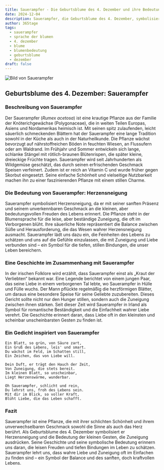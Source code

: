 ```yaml
---
title: Sauerampfer - Die Geburtsblume des 4. Dezember und ihre Bedeutung
date: 2024-12-04
description: Sauerampfer, die Geburtsblume des 4. Dezember, symbolisiert Herzensneigung. Erfahre mehr über ihre Geschichte, Bedeutung und Symbolik in der Sprache der Blumen.
author: 365tage
tags:
  - sauerampfer
  - sprache der blumen
  - 4. dezember
  - blume
  - blumenbedeutung
  - geburtsblume
  - dezember
draft: false
---
```


![Bild von Sauerampfer](https://cdn.pixabay.com/photo/2022/06/19/19/59/plant-7272635_960_720.jpg#center)


## Geburtsblume des 4. Dezember: Sauerampfer

### Beschreibung von Sauerampfer

Der Sauerampfer (_Rumex acetosa_) ist eine krautige Pflanze aus der Familie der Knöterichgewächse (Polygonaceae), die in weiten Teilen Europas, Asiens und Nordamerikas heimisch ist. Mit seinen spitz zulaufenden, leicht säuerlich schmeckenden Blättern hat der Sauerampfer eine lange Tradition sowohl in der Küche als auch in der Naturheilkunde. Die Pflanze wächst bevorzugt auf nährstoffreichen Böden in feuchten Wiesen, an Flussufern oder am Waldrand. Im Frühjahr und Sommer entwickeln sich lange, schlanke Stängel mit rötlich-braunen Blütenrispen, die später kleine, dreieckige Früchte tragen. Sauerampfer wird seit Jahrhunderten als Wildgemüse geschätzt, das durch seinen erfrischenden Geschmack Speisen verfeinert. Zudem ist er reich an Vitamin C und wurde früher gegen Skorbut eingesetzt. Seine einfache Schönheit und vielseitige Nutzbarkeit machen ihn zu einer faszinierenden Pflanze mit einem stillen Charme.

### Die Bedeutung von Sauerampfer: Herzensneigung

Sauerampfer symbolisiert Herzensneigung, da er mit seiner sanften Präsenz und seinem unverkennbaren Geschmack an die kleinen, aber bedeutungsvollen Freuden des Lebens erinnert. Die Pflanze steht in der Blumensprache für die leise, aber beständige Zuneigung, die oft im Verborgenen blüht. Ihre säuerliche Note repräsentiert die Balance zwischen Süße und Herausforderung, die das Wesen wahrer Herzensneigung ausmacht. Sauerampfer lädt uns dazu ein, die Feinheiten des Lebens zu schätzen und uns auf die Gefühle einzulassen, die mit Zuneigung und Liebe verbunden sind – ein Symbol für die tiefen, stillen Bindungen, die unser Leben bereichern.

### Eine Geschichte im Zusammenhang mit Sauerampfer

In der irischen Folklore wird erzählt, dass Sauerampfer einst als „Kraut der Verliebten“ bekannt war. Eine Legende berichtet von einem jungen Paar, das seine Liebe in einem verborgenen Tal lebte, wo Sauerampfer in Hülle und Fülle wuchs. Der Mann pflückte regelmäßig die herzförmigen Blätter, um daraus eine besondere Speise für seine Geliebte zuzubereiten. Dieses Gericht sollte nicht nur den Hunger stillen, sondern auch die Zuneigung zwischen ihnen stärken. Seit dieser Zeit wird Sauerampfer in Irland als Symbol für romantische Beständigkeit und die Einfachheit wahrer Liebe verehrt. Die Geschichte erinnert daran, dass Liebe oft in den kleinsten und scheinbar unscheinbarsten Gesten zu finden ist.

### Ein Gedicht inspiriert von Sauerampfer

```
Ein Blatt, so grün, von Säure zart,
Ein Gruß des Lebens, leis' und smart.
Du wächst im Feld, im Schatten still,
Ein Zeichen, das von Liebe will.

Dein Duft, er trägt den Hauch der Zeit,
Von Zuneigung, die stets bereit.
Im kleinen Blatt, so unscheinbar,
Liegt Herzenswärme, wunderbar.

Oh Sauerampfer, schlicht und rein,
Du lehrst uns, froh des Lebens sein.
Mit dir im Blick, so voller Kraft,
Blüht Liebe, die das Leben schafft.
```

### Fazit

Sauerampfer ist eine Pflanze, die mit ihrer schlichten Schönheit und ihrem unverwechselbaren Geschmack sowohl die Sinne als auch das Herz berührt. Als Geburtsblume des 4. Dezember symbolisiert er Herzensneigung und die Bedeutung der kleinen Gesten, die Zuneigung ausdrücken. Seine Geschichte und seine symbolische Bedeutung erinnern uns daran, die leisen Freuden und tiefen Bindungen im Leben zu schätzen. Sauerampfer lehrt uns, dass wahre Liebe und Zuneigung oft im Einfachen zu finden sind – ein Symbol der Balance und des sanften, doch kraftvollen Lebens.
